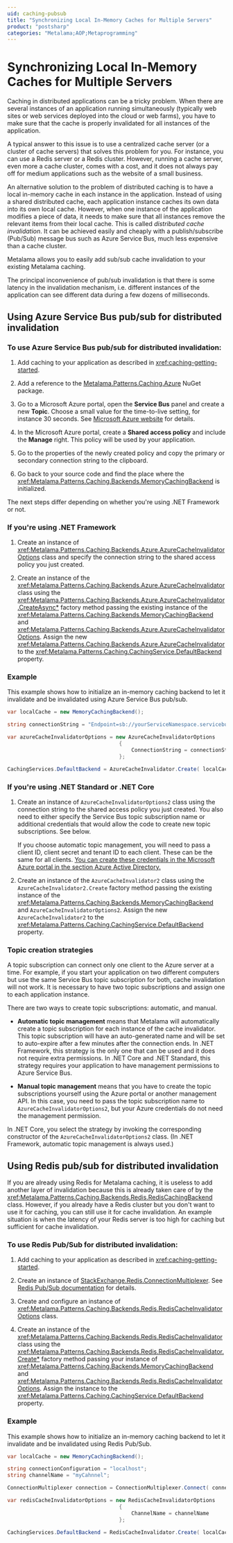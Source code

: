 ```yaml
---
uid: caching-pubsub
title: "Synchronizing Local In-Memory Caches for Multiple Servers"
product: "postsharp"
categories: "Metalama;AOP;Metaprogramming"
---
```

# Synchronizing Local In-Memory Caches for Multiple Servers

Caching in distributed applications can be a tricky problem. When there are several instances of an application running simultaneously (typically web sites or web services deployed into the cloud or web farms), you have to make sure that the cache is properly invalidated for all instances of the application.

A typical answer to this issue is to use a centralized cache server (or a cluster of cache servers) that solves this problem for you. For instance, you can use a Redis server or a Redis cluster. However, running a cache server, even more a cache cluster, comes with a cost, and it does not always pay off for medium applications such as the website of a small business.

An alternative solution to the problem of distributed caching is to have a local in-memory cache in each instance in the application. Instead of using a shared distributed cache, each application instance caches its own data into its own local cache. However, when one instance of the application modifies a piece of data, it needs to make sure that all instances remove the relevant items from their local cache. This is called *distributed cache invalidation*. It can be achieved easily and cheaply with a publish/subscribe (Pub/Sub) message bus such as Azure Service Bus, much less expensive than a cache cluster. 

Metalama allows you to easily add sub/sub cache invalidation to your existing Metalama caching.

The principal inconvenience of pub/sub invalidation is that there is some latency in the invalidation mechanism, i.e. different instances of the application can see different data during a few dozens of milliseconds.


## Using Azure Service Bus pub/sub for distributed invalidation


### To use Azure Service Bus pub/sub for distributed invalidation:

1. Add caching to your application as described in <xref:caching-getting-started>. 


2. Add a reference to the [Metalama.Patterns.Caching.Azure](https://www.nuget.org/packages/Metalama.Patterns.Caching.Azure/) NuGet package. 


3. Go to a Microsoft Azure portal, open the **Service Bus** panel and create a new **Topic**. Choose a small value for the time-to-live setting, for instance 30 seconds. See [Microsoft Azure website](https://azure.microsoft.com/en-us/services/service-bus/) for details. 


4. In the Microsoft Azure portal, create a **Shared access policy** and include the **Manage** right. This policy will be used by your application. 


5. Go to the properties of the newly created policy and copy the primary or secondary connection string to the clipboard.


6. Go back to your source code and find the place where the <xref:Metalama.Patterns.Caching.Backends.MemoryCachingBackend> is initialized. 


The next steps differ depending on whether you're using .NET Framework or not.


### If you're using .NET Framework

1. Create an instance of <xref:Metalama.Patterns.Caching.Backends.Azure.AzureCacheInvalidatorOptions> class and specify the connection string to the shared access policy you just created. 


2. Create an instance of the <xref:Metalama.Patterns.Caching.Backends.Azure.AzureCacheInvalidator> class using the <xref:Metalama.Patterns.Caching.Backends.Azure.AzureCacheInvalidator.CreateAsync*> factory method passing the existing instance of the <xref:Metalama.Patterns.Caching.Backends.MemoryCachingBackend> and <xref:Metalama.Patterns.Caching.Backends.Azure.AzureCacheInvalidatorOptions>. Assign the new <xref:Metalama.Patterns.Caching.Backends.Azure.AzureCacheInvalidator> to the <xref:Metalama.Patterns.Caching.CachingService.DefaultBackend> property. 



### Example

This example shows how to initialize an in-memory caching backend to let it invalidate and be invalidated using Azure Service Bus pub/sub.

```csharp
var localCache = new MemoryCachingBackend();

string connectionString = "Endpoint=sb://yourServiceNamespace.servicebus.windows.net/;EntityPath=yourTopic;SharedAccessKeyName=RootManageSharedAccessKey;SharedAccessKey=yourKey";

var azureCacheInvalidatorOptions = new AzureCacheInvalidatorOptions
                                    {
                                        ConnectionString = connectionString
                                    };

CachingServices.DefaultBackend = AzureCacheInvalidator.Create( localCache, azureCacheInvalidatorOptions );
```


### If you're using .NET Standard or .NET Core

1. Create an instance of `AzureCacheInvalidatorOptions2` class using the connection string to the shared access policy you just created. You also need to either specify the Service Bus topic subscription name or additional credentials that would allow the code to create new topic subscriptions. See below. 

    If you choose automatic topic management, you will need to pass a client ID, client secret and tenant ID to each client. These can be the same for all clients. [You can create these credentials in the Microsoft Azure portal in the section Azure Active Directory.](https://docs.microsoft.com/en-gb/azure/active-directory/develop/howto-create-service-principal-portal#get-tenant-id) 


2. Create an instance of the `AzureCacheInvalidator2` class using the `AzureCacheInvalidator2.Create` factory method passing the existing instance of the <xref:Metalama.Patterns.Caching.Backends.MemoryCachingBackend> and `AzureCacheInvalidatorOptions2`. Assign the new `AzureCacheInvalidator2` to the <xref:Metalama.Patterns.Caching.CachingService.DefaultBackend> property. 



### Topic creation strategies

A topic subscription can connect only one client to the Azure server at a time. For example, if you start your application on two different computers but use the same Service Bus topic subscription for both, cache invalidation will not work. It is necessary to have two topic subscriptions and assign one to each application instance.

There are two ways to create topic subscriptions: automatic, and manual.

* **Automatic topic management** means that Metalama will automatically create a topic subscription for each instance of the cache invalidator. This topic subscription will have an auto-generated name and will be set to auto-expire after a few minutes after the connection ends. 
    In .NET Framework, this strategy is the only one that can be used and it does not require extra permissions. In .NET Core and .NET Standard, this strategy requires your application to have management permissions to Azure Service Bus.

* **Manual topic management** means that you have to create the topic subscriptions yourself using the Azure portal or another management API. In this case, you need to pass the topic subscription name to `AzureCacheInvalidatorOptions2`, but your Azure credentials do not need the management permission. 

In .NET Core, you select the strategy by invoking the corresponding constructor of the `AzureCacheInvalidatorOptions2` class. (In .NET Framework, automatic topic management is always used.) 


## Using Redis pub/sub for distributed invalidation

If you are already using Redis for Metalama caching, it is useless to add another layer of invalidation because this is already taken care of by the <xref:Metalama.Patterns.Caching.Backends.Redis.RedisCachingBackend> class. However, if you already have a Redis cluster but you don't want to use it for caching, you can still use it for cache invalidation. An example situation is when the latency of your Redis server is too high for caching but sufficient for cache invalidation. 


### To use Redis Pub/Sub for distributed invalidation:

1. Add caching to your application as described in <xref:caching-getting-started>. 


2. Create an instance of [StackExchange.Redis.ConnectionMultiplexer](https://stackexchange.github.io/StackExchange.Redis/Configuration). See [Redis Pub/Sub documentation](https://redis.io/topics/pubsub/) for details. 


3. Create and configure an instance of <xref:Metalama.Patterns.Caching.Backends.Redis.RedisCacheInvalidatorOptions> class. 


4. Create an instance of the <xref:Metalama.Patterns.Caching.Backends.Redis.RedisCacheInvalidator> class using the <xref:Metalama.Patterns.Caching.Backends.Redis.RedisCacheInvalidator.Create*> factory method passing your instance of <xref:Metalama.Patterns.Caching.Backends.MemoryCachingBackend> and <xref:Metalama.Patterns.Caching.Backends.Redis.RedisCacheInvalidatorOptions>. Assign the instance to the <xref:Metalama.Patterns.Caching.CachingService.DefaultBackend> property. 



### Example

This example shows how to initialize an in-memory caching backend to let it invalidate and be invalidated using Redis Pub/Sub.

```csharp
var localCache = new MemoryCachingBackend();

string connectionConfiguration = "localhost";
string channelName = "myCahnnel";

ConnectionMultiplexer connection = ConnectionMultiplexer.Connect( connectionConfiguration );

var redisCacheInvalidatorOptions = new RedisCacheInvalidatorOptions
                                    {
                                        ChannelName = channelName
                                    };

CachingServices.DefaultBackend = RedisCacheInvalidator.Create( localCache, connection, redisCacheInvalidatorOptions );
```

